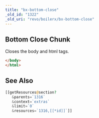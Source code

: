```yaml
---
title: "bx-bottom-close"
_old_id: "1322"
_old_uri: "revo/boilerx/bx-bottom-close"
---
```


## Bottom Close Chunk

Closes the body and html tags.

 ``` html
</body>
</html>
```

## See Also

 ``` php
 [[getResources@section?
    &parents=`1316`
    &context=`extras`
    &limit=`0`
    &resources=`1316,[[*id]]`]]
  ```
